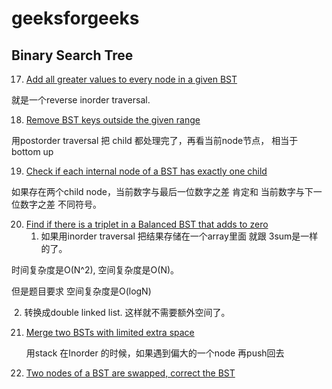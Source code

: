 # geeksforgeeks

## Binary Search Tree

17. [Add all greater values to every node in a given BST](http://www.geeksforgeeks.org/add-greater-values-every-node-given-bst/)

就是一个reverse inorder traversal.

18. [Remove BST keys outside the given range](http://www.geeksforgeeks.org/remove-bst-keys-outside-the-given-range/)

用postorder traversal 把 child 都处理完了，再看当前node节点， 相当于bottom up

19. [Check if each internal node of a BST has exactly one child](http://www.geeksforgeeks.org/check-if-each-internal-node-of-a-bst-has-exactly-one-child/)

如果存在两个child node，当前数字与最后一位数字之差  肯定和 当前数字与下一位数字之差 不同符号。

20. [Find if there is a triplet in a Balanced BST that adds to zero](http://www.geeksforgeeks.org/find-if-there-is-a-triplet-in-bst-that-adds-to-0/)
    1. 如果用inorder traversal 把结果存储在一个array里面 就跟 3sum是一样的了。

时间复杂度是O(N^2), 空间复杂度是O(N)。

但是题目要求 空间复杂度是O(logN)

​	2. 转换成double linked list. 这样就不需要额外空间了。

21. [Merge two BSTs with limited extra space](http://www.geeksforgeeks.org/merge-two-bsts-with-limited-extra-space/)

    用stack 在Inorder 的时候，如果遇到偏大的一个node 再push回去

22. [Two nodes of a BST are swapped, correct the BST]()